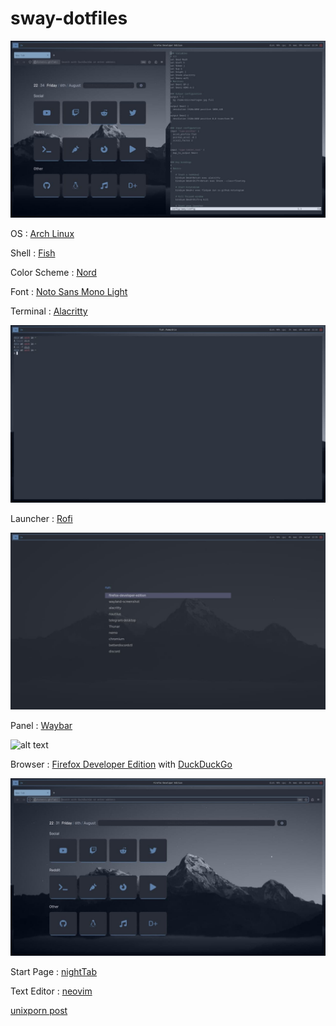 # sway-dotfiles

![alt text](https://raw.githubusercontent.com/errordotfiles/sway-dotfiles/main/preview/1.jpg)

OS : [Arch Linux](https://archlinux.org)

Shell : [Fish](https://fishshell.com)

Color Scheme : [Nord](https://nordtheme.com)

Font : [Noto Sans Mono Light](https://www.google.com/get/noto)

Terminal : [Alacritty](https://github.com/alacritty/alacritty)

![alt text](https://raw.githubusercontent.com/errordotfiles/sway-dotfiles/main/preview/2.jpg)

Launcher : [Rofi](https://github.com/davatorium/rofi)

![alt text](https://raw.githubusercontent.com/errordotfiles/sway-dotfiles/main/preview/4.jpg)

Panel : [Waybar](https://github.com/Alexays/waybar)

![alt text](https://raw.githubusercontent.com/errordotfiles/sway-dotfiles/main/preview/5.jpg)

Browser : [Firefox Developer Edition](https://www.mozilla.org/en-US/firefox/developer/) with [DuckDuckGo](https://duckduckgo.com)

![alt text](https://raw.githubusercontent.com/errordotfiles/sway-dotfiles/main/preview/3.jpg)

Start Page : [nightTab](https://addons.mozilla.org/en-US/firefox/addon/nighttab/)

Text Editor : [neovim](https://github.com/neovim/neovim)

[unixporn post](https://www.reddit.com/r/unixporn/comments/ozhmnr/sway_ricing_your_mom/)


